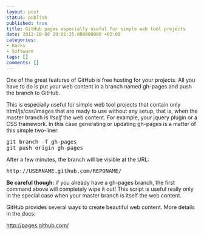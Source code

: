 ```yaml
---
layout: post
status: publish
published: true
title: GitHub pages especially useful for simple web tool projects
date: 2012-10-08 19:01:25.000000000 +02:00
categories:
- Hacks
- Software
tags: []
comments: []
---
```

One of the great features of GitHub is free hosting for your projects. All you have to do is put your web content in a branch named gh-pages and push the branch to GitHub.

This is especially useful for simple web tool projects that contain only html/js/css/images that are ready to use without any setup, that is, when the master branch is *itself* the web content. For example, your jquery plugin or a CSS framework. In this case generating or updating gh-pages is a matter of this simple two-liner:
<pre>git branch -f gh-pages
git push origin gh-pages</pre>
After a few minutes, the branch will be visible at the URL:
<pre>http://USERNAME.github.com/REPONAME/</pre>
<strong>Be careful though:</strong> if you already have a gh-pages branch, the first command above will completely wipe it out! This script is useful really only in the special case when your master branch is itself the web content.

GitHub provides several ways to create beautiful web content. More details in the docs:

<a href="http://pages.github.com/">http://pages.github.com/</a>
